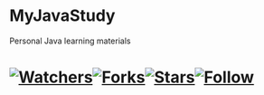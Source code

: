 # MyJavaStudy

Personal Java learning materials
# [![Watchers](https://img.shields.io/github/watchers/yongsuhuanzhe/MyJavaStudy.svg?style=social)](https://github.com/yongsuhuanzhe/MyJavaStudy)[![Forks](https://img.shields.io/github/forks/yongsuhuanzhe/MyJavaStudy.svg)](https://github.com/yongsuhuanzhe/MyJavaStudy/network/members)[![Stars](https://img.shields.io/github/stars/yongsuhuanzhe/MyJavaStudy.svg)](https://github.com/yongsuhuanzhe/MyJavaStudy/stargazers)[![Follow](https://img.shields.io/github/followers/yongsuhuanzhe.svg?style=social)](https://github.com/yongsuhuanzhe)




